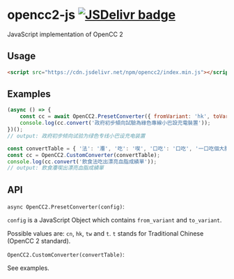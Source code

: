 # opencc2-js [![JSDelivr badge](https://data.jsdelivr.com/v1/package/npm/opencc2/badge)](https://www.jsdelivr.com/package/npm/opencc2)

JavaScript implementation of OpenCC 2

## Usage

```html
<script src="https://cdn.jsdelivr.net/npm/opencc2/index.min.js"></script>
```

## Examples

```javascript
(async () => {
	const cc = await OpenCC2.PresetConverter({ fromVariant: 'hk', toVariant: 'cn' });
	console.log(cc.convert('政府初步傾向試驗為綠色專線小巴設充電裝置'));
})();
// output: 政府初步倾向试验为绿色专线小巴设充电装置

const convertTable = { '法': '灋', '吃': '喫', '口吃': '口吃', '一口吃個大胖子': '一口喫個大胖子' };
const cc = OpenCC2.CustomConverter(convertTable);
console.log(cc.convert('飲食法吃出漂亮血脂成績單'));
// output: 飲食灋喫出漂亮血脂成績單
```

## API

`async OpenCC2.PresetConverter(config)`:

`config` is a JavaScript Object which contains `from_variant` and `to_variant`.

Possible values are: `cn`, `hk`, `tw` and `t`. `t` stands for Traditional Chinese (OpenCC 2 standard).

`OpenCC2.CustomConverter(convertTable)`:

See examples.
